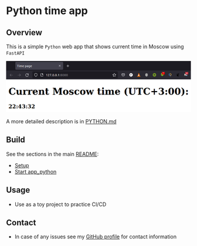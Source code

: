 # Python time app

## Overview

This is a simple `Python` web app that shows current time in Moscow using `FastAPI`

![demo](README/demo.png)

A more detailed description is in [PYTHON.md](./PYTHON.md)

## Build

See the sections in the main [README](../README.md):

- [Setup](../README.md#setup)
- [Start app_python](../README.md#start-apppython)

## Usage

- Use as a toy project to practice CI/CD

## Contact

- In case of any issues see my [GitHub profile](https://github.com/br4ch1st0chr0n3) for contact information

<!-- Seems like poetry can build packages 
I followed this example
https://github.com/mped-oticon/poetry2nix_demo/blob/main/imgapp/__init__.py
-->